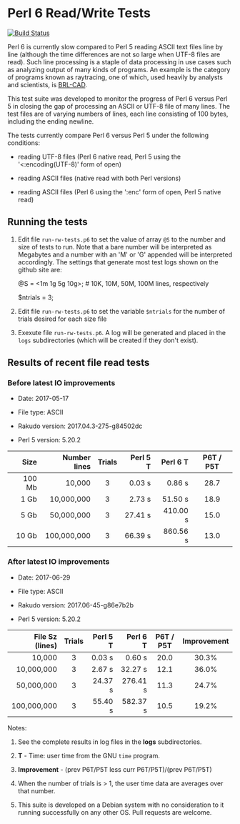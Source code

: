 # Perl 6 Read/Write Tests

[![Build Status](https://travis-ci.org/tbrowder/perl6-read-write-tests.svg?branch=master)](https://travis-ci.org/tbrowder/perl6-read-write-tests)

Perl 6 is currently slow compared to Perl 5 reading ASCII text
files line by line (although the time differences are not so large
when UTF-8 files are read).  Such line processing is a staple of data
processing in use cases such as analyzing output of many kinds of
programs.  An example is the category of programs known as raytracing,
one of which, used heavily by analysts and scientists, is
[BRL-CAD](http://brlcad.org).

This test suite was developed to monitor the progress of Perl 6 versus
Perl 5 in closing the gap of processing an ASCII or UTF-8 file of many lines.
The test files are of varying numbers of lines, each line consisting
of 100 bytes, including the ending newline.

The tests currently compare Perl 6 versus Perl 5 under the following conditions:

+ reading UTF-8 files (Perl 6 native read, Perl 5 using the '<:encoding(UTF-8)' form of open)

+ reading ASCII files (native read with both Perl versions)

+ reading ASCII files (Perl 6 using the ':enc<ascii>' form of open, Perl 5 native read)

## Running the tests

1. Edit file `run-rw-tests.p6` to set the value of array `@S` to the
   number and size of tests to run.  Note that a bare number will be
   interpreted as Megabytes and a number with an 'M' or 'G' appended
   will be interpreted accordingly. The settings that generate most
   test logs shown on the github site are:

     @S = <1m 1g 5g 10g>; # 10K, 10M, 50M, 100M lines, respectively

     $ntrials = 3;

2. Edit file `run-rw-tests.p6` to set the variable `$ntrials` for
   the number of trials desired for each size file

3. Exexute file `run-rw-tests.p6`.  A log will be generated and placed
   in the `logs` subdirectories (which will be created if they don't
   exist).

## Results of recent file read tests

### Before latest IO improvements

+ Date: 2017-05-17

+ File type: ASCII

+ Rakudo version: 2017.04.3-275-g84502dc

+ Perl 5 version: 5.20.2

| Size   | Number lines | Trials | Perl 5 T | Perl 6 T | P6T / P5T |
| ---:   | ---:         | :---:  | ---:     | ---:     | :---:     |
| 100 Mb |       10,000 |    3   |   0.03 s |   0.86 s |  28.7     |
|   1 Gb |   10,000,000 |    3   |   2.73 s |  51.50 s |  18.9     |
|   5 Gb |   50,000,000 |    3   |  27.41 s | 410.00 s |  15.0     |
|  10 Gb |  100,000,000 |    3   |  66.39 s | 860.56 s |  13.0     |

### After latest IO improvements

+ Date: 2017-06-29

+ File type: ASCII

+ Rakudo version: 2017.06-45-g86e7b2b 

+ Perl 5 version: 5.20.2

| File Sz (lines) | Trials | Perl 5 T  | Perl 6 T  | P6T / P5T | Improvement
| ---:            | :---:  | ---:       | ---:       | :---: | :--: |
|          10,000 |    3   |     0.03 s |     0.60 s |  20.0 | 30.3% |
|      10,000,000 |    3   |     2.67 s |    32.27 s |  12.1 | 36.0% |
|      50,000,000 |    3   |    24.37 s |   276.41 s |  11.3 | 24.7% |
|     100,000,000 |    3   |    55.40 s |   582.37 s |  10.5 | 19.2%|

Notes:

1. See the complete results in log files in the **logs** subdirectories.

2. **T** - Time: user time from the GNU `time` program.

3. **Improvement** - (prev P6T/P5T less curr P6T/P5T)/(prev P6T/P5T)

4. When the number of trials is > 1, the user time data are averages over that number.

5. This suite is developed on a Debian system with no consideration to
   it running successfully on any other OS.  Pull requests are
   welcome.
